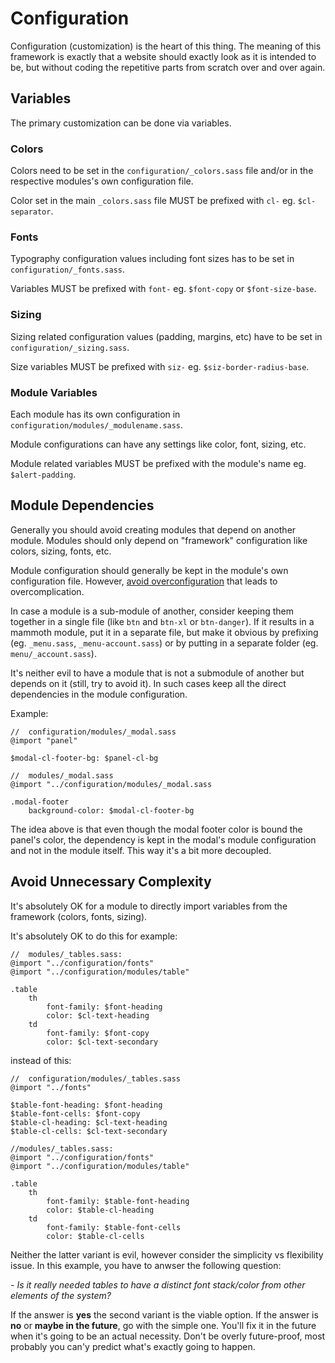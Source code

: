 # Configuration

Configuration (customization) is the heart of this thing. The meaning of this framework is exactly that a website should exactly look as it is intended to be, but without coding the repetitive parts from scratch over and over again.

## Variables

The primary customization can be done via variables.

### Colors

Colors need to be set in the `configuration/_colors.sass` file and/or in the respective modules's own configuration file.

Color set in the main `_colors.sass` file MUST be prefixed with `cl-` eg. `$cl-separator`.

### Fonts

Typography configuration values including font sizes has to be set in `configuration/_fonts.sass`.

Variables MUST be prefixed with `font-` eg. `$font-copy` or `$font-size-base`.

### Sizing

Sizing related configuration values (padding, margins, etc) have to be set in `configuration/_sizing.sass`.

Size variables MUST be prefixed with `siz-` eg. `$siz-border-radius-base`.

### Module Variables

Each module has its own configuration in `configuration/modules/_modulename.sass`.

Module configurations can have any settings like color, font, sizing, etc.

Module related variables MUST be prefixed with the module's name eg. `$alert-padding`.

## Module Dependencies

Generally you should avoid creating modules that depend on another module. Modules should only depend on "framework" configuration like colors, sizing, fonts, etc.

Module configuration should generally be kept in the module's own configuration file. However, [avoid overconfiguration](#avoid-unnecessary-complexity) that leads to overcomplication.

In case a module is a sub-module of another, consider keeping them together in a single file (like `btn` and `btn-xl` or `btn-danger`). If it results in a mammoth module, put it in a separate file, but make it obvious by prefixing (eg. `_menu.sass`, `_menu-account.sass`) or by putting in a separate folder (eg. `menu/_account.sass`).

It's neither evil to have a module that is not a submodule of another but depends on it (still, try to avoid it). In such cases keep all the direct dependencies in the module configuration.

Example:

```
//  configuration/modules/_modal.sass
@import "panel"

$modal-cl-footer-bg: $panel-cl-bg

//  modules/_modal.sass
@import "../configuration/modules/_modal.sass

.modal-footer
    background-color: $modal-cl-footer-bg
```

The idea above is that even though the modal footer color is bound the panel's color, the dependency is kept in the modal's module configuration and not in the module itself. This way it's a bit more decoupled.

## Avoid Unnecessary Complexity
It's absolutely OK for a module to directly import variables from the framework (colors, fonts, sizing).

It's absolutely OK to do this for example:

```
//  modules/_tables.sass:
@import "../configuration/fonts"
@import "../configuration/modules/table"

.table
    th
        font-family: $font-heading
        color: $cl-text-heading
    td
        font-family: $font-copy
        color: $cl-text-secondary
```

instead of this:

```
//  configuration/modules/_tables.sass
@import "../fonts"

$table-font-heading: $font-heading
$table-font-cells: $font-copy
$table-cl-heading: $cl-text-heading
$table-cl-cells: $cl-text-secondary

//modules/_tables.sass:
@import "../configuration/fonts"
@import "../configuration/modules/table"

.table
    th
        font-family: $table-font-heading
        color: $table-cl-heading
    td
        font-family: $table-font-cells
        color: $table-cl-cells
```

Neither the latter variant is evil, however consider the simplicity vs flexibility issue. In this example, you have to anwser the following question:

*- Is it really needed tables to have a distinct font stack/color from other elements of the system?*

If the answer is **yes** the second variant is the viable option. If the answer is **no** or **maybe in the future**, go with the simple one. You'll fix it in the future when it's going to be an actual necessity. Don't be overly future-proof, most probably you can'y predict what's exactly going to happen.
